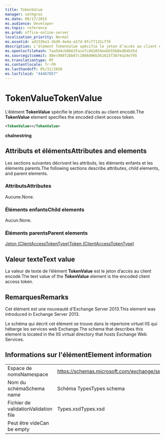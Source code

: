```yaml
---
title: TokenValue
manager: sethgros
ms.date: 09/17/2015
ms.audience: Developer
ms.topic: reference
ms.prod: office-online-server
localization_priority: Normal
ms.assetid: ad333be3-1bd9-4e4a-a17d-9fcf7131cf76
description: L’élément TokenValue spécifie le jeton d’accès au client encodé.
ms.openlocfilehash: 7aa544cb8b63face7cd41054eebb55b0ed84b35d
ms.sourcegitcommit: 88ec988f2bb67c1866d06b361615f3674a24e795
ms.translationtype: MT
ms.contentlocale: fr-FR
ms.lasthandoff: 05/31/2020
ms.locfileid: "44467857"
---
```

# <a name="tokenvalue"></a><span data-ttu-id="e4ba6-103">TokenValue</span><span class="sxs-lookup"><span data-stu-id="e4ba6-103">TokenValue</span></span>

<span data-ttu-id="e4ba6-104">L’élément **TokenValue** spécifie le jeton d’accès au client encodé.</span><span class="sxs-lookup"><span data-stu-id="e4ba6-104">The **TokenValue** element specifies the encoded client access token.</span></span> 
  
```XML
<TokenValue></TokenValue>
```

 <span data-ttu-id="e4ba6-105">**chaîne**</span><span class="sxs-lookup"><span data-stu-id="e4ba6-105">**string**</span></span>
## <a name="attributes-and-elements"></a><span data-ttu-id="e4ba6-106">Attributs et éléments</span><span class="sxs-lookup"><span data-stu-id="e4ba6-106">Attributes and elements</span></span>

<span data-ttu-id="e4ba6-107">Les sections suivantes décrivent les attributs, les éléments enfants et les éléments parents.</span><span class="sxs-lookup"><span data-stu-id="e4ba6-107">The following sections describe attributes, child elements, and parent elements.</span></span>
  
### <a name="attributes"></a><span data-ttu-id="e4ba6-108">Attributs</span><span class="sxs-lookup"><span data-stu-id="e4ba6-108">Attributes</span></span>

<span data-ttu-id="e4ba6-109">Aucune.</span><span class="sxs-lookup"><span data-stu-id="e4ba6-109">None.</span></span>
  
### <a name="child-elements"></a><span data-ttu-id="e4ba6-110">Éléments enfants</span><span class="sxs-lookup"><span data-stu-id="e4ba6-110">Child elements</span></span>

<span data-ttu-id="e4ba6-111">Aucun.</span><span class="sxs-lookup"><span data-stu-id="e4ba6-111">None.</span></span>
  
### <a name="parent-elements"></a><span data-ttu-id="e4ba6-112">Éléments parents</span><span class="sxs-lookup"><span data-stu-id="e4ba6-112">Parent elements</span></span>

[<span data-ttu-id="e4ba6-113">Jeton (ClientAccessTokenType)</span><span class="sxs-lookup"><span data-stu-id="e4ba6-113">Token (ClientAccessTokenType)</span></span>](token-clientaccesstokentype.md)
  
## <a name="text-value"></a><span data-ttu-id="e4ba6-114">Valeur texte</span><span class="sxs-lookup"><span data-stu-id="e4ba6-114">Text value</span></span>

<span data-ttu-id="e4ba6-115">La valeur de texte de l’élément **TokenValue** est le jeton d’accès au client encodé.</span><span class="sxs-lookup"><span data-stu-id="e4ba6-115">The text value of the **TokenValue** element is the encoded client access token.</span></span> 
  
## <a name="remarks"></a><span data-ttu-id="e4ba6-116">Remarques</span><span class="sxs-lookup"><span data-stu-id="e4ba6-116">Remarks</span></span>

<span data-ttu-id="e4ba6-117">Cet élément est une nouveauté d'Exchange Server 2013.</span><span class="sxs-lookup"><span data-stu-id="e4ba6-117">This element was introduced in Exchange Server 2013.</span></span>
  
<span data-ttu-id="e4ba6-118">Le schéma qui décrit cet élément se trouve dans le répertoire virtuel IIS qui héberge les services web Exchange.</span><span class="sxs-lookup"><span data-stu-id="e4ba6-118">The schema that describes this element is located in the IIS virtual directory that hosts Exchange Web Services.</span></span>
  
## <a name="element-information"></a><span data-ttu-id="e4ba6-119">Informations sur l'élément</span><span class="sxs-lookup"><span data-stu-id="e4ba6-119">Element information</span></span>

|||
|:-----|:-----|
|<span data-ttu-id="e4ba6-120">Espace de noms</span><span class="sxs-lookup"><span data-stu-id="e4ba6-120">Namespace</span></span>  <br/> |https://schemas.microsoft.com/exchange/services/2006/types  <br/> |
|<span data-ttu-id="e4ba6-121">Nom du schéma</span><span class="sxs-lookup"><span data-stu-id="e4ba6-121">Schema name</span></span>  <br/> |<span data-ttu-id="e4ba6-122">Schéma Types</span><span class="sxs-lookup"><span data-stu-id="e4ba6-122">Types schema</span></span>  <br/> |
|<span data-ttu-id="e4ba6-123">Fichier de validation</span><span class="sxs-lookup"><span data-stu-id="e4ba6-123">Validation file</span></span>  <br/> |<span data-ttu-id="e4ba6-124">Types.xsd</span><span class="sxs-lookup"><span data-stu-id="e4ba6-124">Types.xsd</span></span>  <br/> |
|<span data-ttu-id="e4ba6-125">Peut être vide</span><span class="sxs-lookup"><span data-stu-id="e4ba6-125">Can be empty</span></span>  <br/> ||
   

